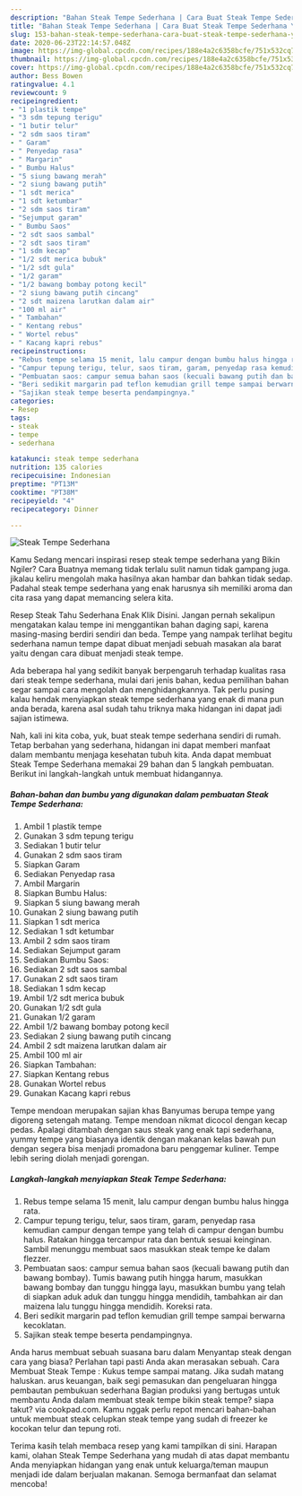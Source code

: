 ```yaml
---
description: "Bahan Steak Tempe Sederhana | Cara Buat Steak Tempe Sederhana Yang Enak dan Simpel"
title: "Bahan Steak Tempe Sederhana | Cara Buat Steak Tempe Sederhana Yang Enak dan Simpel"
slug: 153-bahan-steak-tempe-sederhana-cara-buat-steak-tempe-sederhana-yang-enak-dan-simpel
date: 2020-06-23T22:14:57.048Z
image: https://img-global.cpcdn.com/recipes/188e4a2c6358bcfe/751x532cq70/steak-tempe-sederhana-foto-resep-utama.jpg
thumbnail: https://img-global.cpcdn.com/recipes/188e4a2c6358bcfe/751x532cq70/steak-tempe-sederhana-foto-resep-utama.jpg
cover: https://img-global.cpcdn.com/recipes/188e4a2c6358bcfe/751x532cq70/steak-tempe-sederhana-foto-resep-utama.jpg
author: Bess Bowen
ratingvalue: 4.1
reviewcount: 9
recipeingredient:
- "1 plastik tempe"
- "3 sdm tepung terigu"
- "1 butir telur"
- "2 sdm saos tiram"
- " Garam"
- " Penyedap rasa"
- " Margarin"
- " Bumbu Halus"
- "5 siung bawang merah"
- "2 siung bawang putih"
- "1 sdt merica"
- "1 sdt ketumbar"
- "2 sdm saos tiram"
- "Sejumput garam"
- " Bumbu Saos"
- "2 sdt saos sambal"
- "2 sdt saos tiram"
- "1 sdm kecap"
- "1/2 sdt merica bubuk"
- "1/2 sdt gula"
- "1/2 garam"
- "1/2 bawang bombay potong kecil"
- "2 siung bawang putih cincang"
- "2 sdt maizena larutkan dalam air"
- "100 ml air"
- " Tambahan"
- " Kentang rebus"
- " Wortel rebus"
- " Kacang kapri rebus"
recipeinstructions:
- "Rebus tempe selama 15 menit, lalu campur dengan bumbu halus hingga rata."
- "Campur tepung terigu, telur, saos tiram, garam, penyedap rasa kemudian campur dengan tempe yang telah di campur dengan bumbu halus. Ratakan hingga tercampur rata dan bentuk sesuai keinginan. Sambil menunggu membuat saos masukkan steak tempe ke dalam flezzer."
- "Pembuatan saos: campur semua bahan saos (kecuali bawang putih dan bawang bombay). Tumis bawang putih hingga harum, masukkan bawang bombay dan tunggu hingga layu, masukkan bumbu yang telah di siapkan aduk aduk dan tunggu hingga mendidih, tambahkan air dan maizena lalu tunggu hingga mendidih. Koreksi rata."
- "Beri sedikit margarin pad teflon kemudian grill tempe sampai berwarna kecoklatan."
- "Sajikan steak tempe beserta pendampingnya."
categories:
- Resep
tags:
- steak
- tempe
- sederhana

katakunci: steak tempe sederhana 
nutrition: 135 calories
recipecuisine: Indonesian
preptime: "PT13M"
cooktime: "PT38M"
recipeyield: "4"
recipecategory: Dinner

---
```



![Steak Tempe Sederhana](https://img-global.cpcdn.com/recipes/188e4a2c6358bcfe/751x532cq70/steak-tempe-sederhana-foto-resep-utama.jpg)

Kamu Sedang mencari inspirasi resep steak tempe sederhana yang Bikin Ngiler? Cara Buatnya memang tidak terlalu sulit namun tidak gampang juga. jikalau keliru mengolah maka hasilnya akan hambar dan bahkan tidak sedap. Padahal steak tempe sederhana yang enak harusnya sih memiliki aroma dan cita rasa yang dapat memancing selera kita.

Resep Steak Tahu Sederhana Enak Klik Disini. Jangan pernah sekalipun mengatakan kalau tempe ini menggantikan bahan daging sapi, karena masing-masing berdiri sendiri dan beda. Tempe yang nampak terlihat begitu sederhana namun tempe dapat dibuat menjadi sebuah masakan ala barat yaitu dengan cara dibuat menjadi steak tempe.

Ada beberapa hal yang sedikit banyak berpengaruh terhadap kualitas rasa dari steak tempe sederhana, mulai dari jenis bahan, kedua pemilihan bahan segar sampai cara mengolah dan menghidangkannya. Tak perlu pusing kalau hendak menyiapkan steak tempe sederhana yang enak di mana pun anda berada, karena asal sudah tahu triknya maka hidangan ini dapat jadi sajian istimewa.


Nah, kali ini kita coba, yuk, buat steak tempe sederhana sendiri di rumah. Tetap berbahan yang sederhana, hidangan ini dapat memberi manfaat dalam membantu menjaga kesehatan tubuh kita. Anda dapat membuat Steak Tempe Sederhana memakai 29 bahan dan 5 langkah pembuatan. Berikut ini langkah-langkah untuk membuat hidangannya.

<!--inarticleads1-->

##### Bahan-bahan dan bumbu yang digunakan dalam pembuatan Steak Tempe Sederhana:

1. Ambil 1 plastik tempe
1. Gunakan 3 sdm tepung terigu
1. Sediakan 1 butir telur
1. Gunakan 2 sdm saos tiram
1. Siapkan  Garam
1. Sediakan  Penyedap rasa
1. Ambil  Margarin
1. Siapkan  Bumbu Halus:
1. Siapkan 5 siung bawang merah
1. Gunakan 2 siung bawang putih
1. Siapkan 1 sdt merica
1. Sediakan 1 sdt ketumbar
1. Ambil 2 sdm saos tiram
1. Sediakan Sejumput garam
1. Sediakan  Bumbu Saos:
1. Sediakan 2 sdt saos sambal
1. Gunakan 2 sdt saos tiram
1. Sediakan 1 sdm kecap
1. Ambil 1/2 sdt merica bubuk
1. Gunakan 1/2 sdt gula
1. Gunakan 1/2 garam
1. Ambil 1/2 bawang bombay potong kecil
1. Sediakan 2 siung bawang putih cincang
1. Ambil 2 sdt maizena larutkan dalam air
1. Ambil 100 ml air
1. Siapkan  Tambahan:
1. Siapkan  Kentang rebus
1. Gunakan  Wortel rebus
1. Gunakan  Kacang kapri rebus


Tempe mendoan merupakan sajian khas Banyumas berupa tempe yang digoreng setengah matang. Tempe mendoan nikmat dicocol dengan kecap pedas. Apalagi ditambah dengan saus steak yang enak tapi sederhana, yummy tempe yang biasanya identik dengan makanan kelas bawah pun dengan segera bisa menjadi promadona baru penggemar kuliner. Tempe lebih sering diolah menjadi gorengan. 

<!--inarticleads2-->

##### Langkah-langkah menyiapkan Steak Tempe Sederhana:

1. Rebus tempe selama 15 menit, lalu campur dengan bumbu halus hingga rata.
1. Campur tepung terigu, telur, saos tiram, garam, penyedap rasa kemudian campur dengan tempe yang telah di campur dengan bumbu halus. Ratakan hingga tercampur rata dan bentuk sesuai keinginan. Sambil menunggu membuat saos masukkan steak tempe ke dalam flezzer.
1. Pembuatan saos: campur semua bahan saos (kecuali bawang putih dan bawang bombay). Tumis bawang putih hingga harum, masukkan bawang bombay dan tunggu hingga layu, masukkan bumbu yang telah di siapkan aduk aduk dan tunggu hingga mendidih, tambahkan air dan maizena lalu tunggu hingga mendidih. Koreksi rata.
1. Beri sedikit margarin pad teflon kemudian grill tempe sampai berwarna kecoklatan.
1. Sajikan steak tempe beserta pendampingnya.


Anda harus membuat sebuah suasana baru dalam Menyantap steak dengan cara yang biasa? Perlahan tapi pasti Anda akan merasakan sebuah. Cara Membuat Steak Tempe : Kukus tempe sampai matang. Jika sudah matang haluskan. arus keuangan, baik segi pemasukan dan pengeluaran hingga pembautan pembukuan sederhana Bagian produksi yang bertugas untuk membantu Anda dalam membuat steak tempe bikin steak tempe? siapa takut? via cookpad.com. Kamu nggak perlu repot mencari bahan-bahan untuk membuat steak celupkan steak tempe yang sudah di freezer ke kocokan telur dan tepung roti. 

Terima kasih telah membaca resep yang kami tampilkan di sini. Harapan kami, olahan Steak Tempe Sederhana yang mudah di atas dapat membantu Anda menyiapkan hidangan yang enak untuk keluarga/teman maupun menjadi ide dalam berjualan makanan. Semoga bermanfaat dan selamat mencoba!
